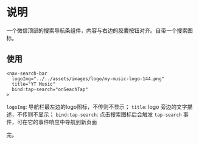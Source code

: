# 说明

一个微信顶部的搜索导航条组件，内容与右边的胶囊按钮对齐。自带一个搜索图标。

## 使用

```
<nav-search-bar
  logoImg="../../assets/images/logo/my-music-logo-144.png"
  title="YT Music"
  bind:tap-search="onSeachTap"
>
```

`logoImg`: 导航栏最左边的logo图标，不传则不显示；
`title`: logo 旁边的文字描述，不传则不显示；
`bind:tap-search`: 点击搜索图标后会触发 `tap-search` 事件，可在它的事件响应中导航到新页面

完。